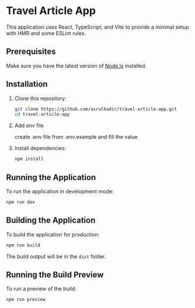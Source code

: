 # Travel Article App

This application uses React, TypeScript, and Vite to provide a minimal setup with HMR and some ESLint rules.

## Prerequisites

Make sure you have the latest version of [Node.js](https://nodejs.org/) installed.

## Installation

1. Clone this repository:

    ```sh
    git clone https://github.com/asrulkadir/travel-article-app.git
    cd travel-article-app
    ```

2. Add env file
   
    create .env file from .env.example and fill the value

4. Install dependencies:

    ```sh
    npm install
    ```

## Running the Application

To run the application in development mode:

```sh
npm run dev
```

## Building the Application

To build the application for production:

```sh
npm run build
```

The build output will be in the `dist` folder.

## Running the Build Preview

To run a preview of the build:

```sh
npm run preview
```
